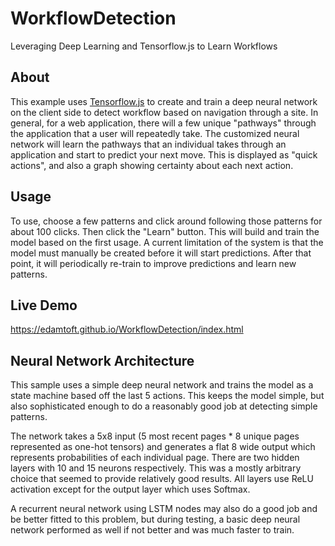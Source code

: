 # WorkflowDetection
Leveraging Deep Learning and Tensorflow.js to Learn Workflows

## About

This example uses [Tensorflow.js](https://js.tensorflow.org) to create and train a deep neural network
on the client side to detect workflow based on navigation through a site. In general, for a web application,
there will a few unique "pathways" through the application that a user will repeatedly take. The customized
neural network will learn the pathways that an individual takes through an application and start to predict
your next move. This is displayed as "quick actions", and also a graph showing certainty about each next action.

## Usage

To use, choose a few patterns
and click around following those patterns for about 100 clicks. Then click the "Learn" button. This will
build and train the model based on the first usage. A current limitation of the system is that the model must
manually be created before it will start predictions. After that point, it will periodically re-train to
improve predictions and learn new patterns.

## Live Demo

https://edamtoft.github.io/WorkflowDetection/index.html

## Neural Network Architecture

This sample uses a simple deep neural network and trains the model as a state machine based off the last 5 actions.
This keeps the model simple, but also sophisticated enough to do a reasonably good job at detecting simple patterns.

The network takes a 5x8 input (5 most recent pages * 8 unique pages represented as one-hot tensors) and generates a
flat 8 wide output which represents probabilities of each individual page. There are two hidden layers with 10 and 
15 neurons respectively. This was a mostly arbitrary choice that seemed to provide relatively good results. All layers
use ReLU activation except for the output layer which uses Softmax.

A recurrent neural network using LSTM nodes may also do a good job and be better fitted to this problem, but during 
testing, a basic deep neural network performed as well if not better and was much faster to train.